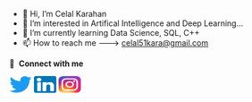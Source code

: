 - 👋 Hi, I’m Celal Karahan
- 👀 I’m interested in Artifical Intelligence and Deep Learning...
- 🌱 I’m currently learning Data Science, SQL, C++
- 📫 How to reach me ---> celal51kara@gmail.com

🔗 &nbsp;**Connect with me**
<p align="left">
<a href="https://twitter.com/celallkrhnn" target="blank"><img align="center" src="https://github.com/k-celal/k-celal/blob/main/logo/Twitter-logo.svg.png" alt="celallkrhnn" height="30" width="40" /></a>
<a href="https://www.linkedin.com/in/celal-karahan51/" target="blank"><img align="center" src="https://github.com/k-celal/k-celal/blob/main/logo/linkedln_logo.png" alt="gautamkrishnar" height="30" width="40" /></a>
<a href="https://www.instagram.com/celalkrhnn/" target="blank"><img align="center" src="https://github.com/k-celal/k-celal/blob/main/logo/instagram_logo.png" alt="gautamkrishnar" height="30" width="40" /></a>

<!---
k-celal/k-celal is a ✨ special ✨ repository because its `README.md` (this file) appears on your GitHub profile.
You can click the Preview link to take a look at your changes.
--->

